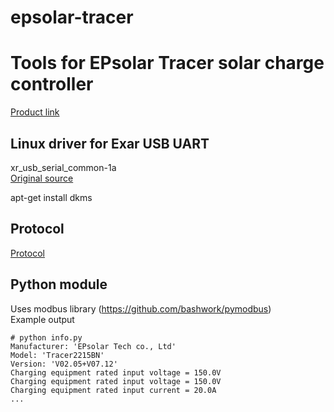# epsolar-tracer
Tools for EPsolar Tracer solar charge controller
================================================
[Product link](http://www.epsolarpv.com/en/index.php/Product/pro_content/id/573/am_id/136)

Linux driver for Exar USB UART
------------------------------
xr_usb_serial_common-1a  
[Original source](https://www.exar.com/common/content/default.aspx?id=10296)

apt-get install dkms

Protocol
--------
[Protocol](http://www.solar-elektro.cz/data/dokumenty/1733_modbus_protocol.pdf)

Python module
-------------
Uses modbus library (https://github.com/bashwork/pymodbus)  
Example output
```
# python info.py 
Manufacturer: 'EPsolar Tech co., Ltd'
Model: 'Tracer2215BN'
Version: 'V02.05+V07.12'
Charging equipment rated input voltage = 150.0V
Charging equipment rated input voltage = 150.0V
Charging equipment rated input current = 20.0A
...
```
